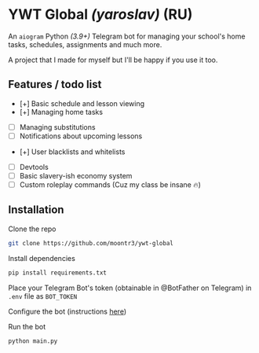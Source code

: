 # YWT Global *(yaroslav)* (RU)

An `aiogram` Python _(3.9+)_ Telegram bot for managing your school's home tasks, schedules, assignments and much more.

A project that I made for myself but I'll be happy if you use it too.

## Features / todo list

- [+] Basic schedule and lesson viewing
- [+] Managing home tasks
- [ ] Managing substitutions
- [ ] Notifications about upcoming lessons
- [+] User blacklists and whitelists
- [ ] Devtools
- [ ] Basic slavery-ish economy system
- [ ] Custom roleplay commands (Cuz my class be insane 🔥)

## Installation

Clone the repo
```bash
git clone https://github.com/moontr3/ywt-global
```
Install dependencies
```bash
pip install requirements.txt
```
Place your Telegram Bot's token (obtainable in @BotFather on Telegram) in `.env` file as `BOT_TOKEN`

Configure the bot (instructions [here](docs/config.md))

Run the bot
```bash
python main.py
```